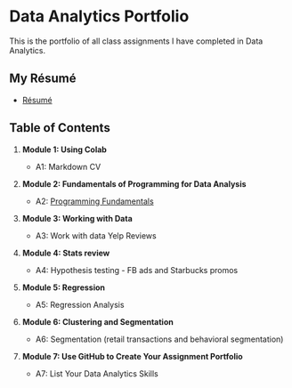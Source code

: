 # Data Analytics Portfolio
This is the portfolio of all class assignments I have completed in Data Analytics. 

## My Résumé
- [Résumé](https://colab.research.google.com/drive/1CCJQua-p4EPXXj8OKzqhSXcsVpiV_El_?usp=drive_link)

## Table of Contents
1. **Module 1: Using Colab**
   - A1: Markdown CV
   
2. **Module 2: Fundamentals of Programming for Data Analysis**
   - A2: [Programming Fundamentals](https://colab.research.google.com/drive/17o2LCndmIJ1zAu9EOkZzyNMq9zFzlLzM?usp=sharing)
   
3. **Module 3: Working with Data**
   - A3: Work with data Yelp Reviews
  
4. **Module 4: Stats review**
   - A4: Hypothesis testing - FB ads and Starbucks promos

5. **Module 5: Regression**
   - A5: Regression Analysis

6. **Module 6: Clustering and Segmentation**
   - A6: Segmentation (retail transactions and behavioral segmentation)
   
7. **Module 7: Use GitHub to Create Your Assignment Portfolio**
    - A7: List Your Data Analytics Skills
